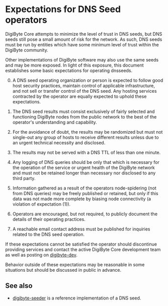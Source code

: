 Expectations for DNS Seed operators
====================================

DigiByte Core attempts to minimize the level of trust in DNS seeds,
but DNS seeds still pose a small amount of risk for the network.
As such, DNS seeds must be run by entities which have some minimum
level of trust within the DigiByte community.

Other implementations of DigiByte software may also use the same
seeds and may be more exposed. In light of this exposure, this
document establishes some basic expectations for operating dnsseeds.

0. A DNS seed operating organization or person is expected to follow good
host security practices, maintain control of applicable infrastructure,
and not sell or transfer control of the DNS seed. Any hosting services
contracted by the operator are equally expected to uphold these expectations.

1. The DNS seed results must consist exclusively of fairly selected and
functioning DigiByte nodes from the public network to the best of the
operator's understanding and capability.

2. For the avoidance of doubt, the results may be randomized but must not
single-out any group of hosts to receive different results unless due to an
urgent technical necessity and disclosed.

3. The results may not be served with a DNS TTL of less than one minute.

4. Any logging of DNS queries should be only that which is necessary
for the operation of the service or urgent health of the DigiByte
network and must not be retained longer than necessary nor disclosed
to any third party.

5. Information gathered as a result of the operators node-spidering
(not from DNS queries) may be freely published or retained, but only
if this data was not made more complete by biasing node connectivity
(a violation of expectation (1)).

6. Operators are encouraged, but not required, to publicly document the
details of their operating practices.

7. A reachable email contact address must be published for inquiries
related to the DNS seed operation.

If these expectations cannot be satisfied the operator should
discontinue providing services and contact the active DigiByte
Core development team as well as posting on
[digibyte-dev](https://lists.linuxfoundation.org/mailman/listinfo/digibyte-dev).

Behavior outside of these expectations may be reasonable in some
situations but should be discussed in public in advance.

See also
----------
- [digibyte-seeder](https://github.com/sipa/digibyte-seeder) is a reference implementation of a DNS seed.
